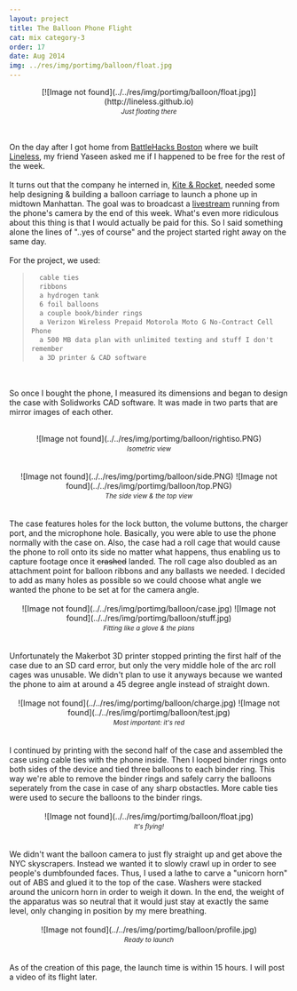 ```yaml
---
layout: project
title: The Balloon Phone Flight
cat: mix category-3
order: 17
date: Aug 2014
img: ../res/img/portimg/balloon/float.jpg
---
```


<center>[![Image not found](../../res/img/portimg/balloon/float.jpg)](http://lineless.github.io)<br>
<small><i>Just floating there</i></small></center><br><br>

On the day after I got home from [BattleHacks Boston](https://2014.battlehack.org/boston) where we built [Lineless](http://devchuk.github.io/portfolio/software/lineless.html), my friend Yaseen asked me if I happened to be free for the rest of the week.
<br><br>
It turns out that the company he interned in, [Kite & Rocket](http://kiteandrocket.com/), needed some help designing & building a balloon carriage to launch a phone up in midtown Manhattan. The goal was to broadcast a [livestream](http://www.ustream.tv/channel/kite-and-rocket) running from the phone's camera by the end of this week. What's even more ridiculous about this thing is that I would actually be paid for this. So I said something alone the lines of "..yes of course" and the project started right away on the same day.
<br><br>
For the project, we used:

>		cable ties
>		ribbons
>		a hydrogen tank
>		6 foil balloons
>		a couple book/binder rings
>		a Verizon Wireless Prepaid Motorola Moto G No-Contract Cell Phone
>		a 500 MB data plan with unlimited texting and stuff I don't remember
>		a 3D printer & CAD software

<br><br>
So once I bought the phone, I measured its dimensions and began to design the case with Solidworks CAD software. It was made in two parts that are mirror images of each other.
<br>
<br>
<center>![Image not found](../../res/img/portimg/balloon/rightiso.PNG)<br>
<small><i>Isometric view</i></small></center>
<br>
<br>
<center>![Image not found](../../res/img/portimg/balloon/side.PNG)
		![Image not found](../../res/img/portimg/balloon/top.PNG)<br>
<small><i>The side view & the top view</i></small></center>
<br>
<br>
The case features holes for the lock button, the volume buttons, the charger port, and the microphone hole. Basically, you were able to use the phone normally with the case on. Also, the case had a roll cage that would cause the phone to roll onto its side no matter what happens, thus enabling us to capture footage once it <del>crashed</del> landed. The roll cage also doubled as an attachment point for balloon ribbons and any ballasts we needed. I decided to add as many holes as possible so we could choose what angle we wanted the phone to be set at for the camera angle.
<br>
<br>
<center>![Image not found](../../res/img/portimg/balloon/case.jpg)
		![Image not found](../../res/img/portimg/balloon/stuff.jpg)<br>
<small><i>Fitting like a glove & the plans</i></small></center>
<br>
<br>
Unfortunately the Makerbot 3D printer stopped printing the first half of the case due to an SD card error, but only the very middle hole of the arc roll cages was unusable. We didn't plan to use it anyways because we wanted the phone to aim at around a 45 degree angle instead of straight down.
<br>
<br>
<center>![Image not found](../../res/img/portimg/balloon/charge.jpg)
		![Image not found](../../res/img/portimg/balloon/test.jpg)<br>
<small><i>Most important: it's red</i></small></center>
<br>
<br>
I continued by printing with the second half of the case and assembled the case using cable ties with the phone inside. Then I looped binder rings onto both sides of the device and tied three balloons to each binder ring. This way we're able to remove the binder rings and safely carry the balloons seperately from the case in case of any sharp obstactles. More cable ties were used to secure the balloons to the binder rings.
<br>
<br>
<center>![Image not found](../../res/img/portimg/balloon/float.jpg)<br>
<small><i>It's flying!</i></small></center>
<br>
<br>
We didn't want the balloon camera to just fly straight up and get above the NYC skyscrapers. Instead we wanted it to slowly crawl up in order to see people's dumbfounded faces. Thus, I used a lathe to carve a "unicorn horn" out of ABS and glued it to the top of the case. Washers were stacked around the unicorn horn in order to weigh it down. In the end, the weight of the apparatus was so neutral that it would just stay at exactly the same level, only changing in position by my mere breathing.
<br>
<br>
<center>![Image not found](../../res/img/portimg/balloon/profile.jpg)<br>
<small><i>Ready to launch</i></small></center>
<br>
<br>
As of the creation of this page, the launch time is within 15 hours. I will post a video of its flight later.